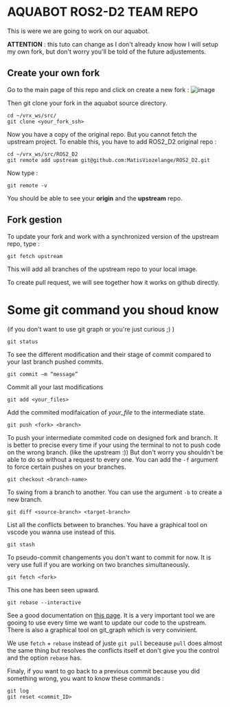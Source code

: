 # AQUABOT ROS2-D2 TEAM REPO

This is were we are going to work on our aquabot.

**ATTENTION** : this tuto can change as I don't already know how I will setup my own fork, but don't worry you'll be told of the future adjustements.

## Create your own fork 

Go to the main page of this repo and click on create a new fork : 
![image](https://github.com/user-attachments/assets/0943bce1-29a8-4fad-bffb-20a005b371aa)

Then git clone your fork in the aquabot source directory. 

```
cd ~/vrx_ws/src/
git clone <your_fork_ssh>
```

Now you have a copy of the original repo. But you cannot fetch the upstream project.
To enable this, you have to add ROS2_D2 original repo : 

```
cd ~/vrx_ws/src/ROS2_D2
git remote add upstream git@github.com:MatisViozelange/ROS2_D2.git
``` 

Now type : 
```
git remote -v
```

You should be able to see your **origin** and the **upstream** repo.

## Fork gestion 

To update your fork and work with a synchronized version of the upstream repo, type : 

```
git fetch upstream
```

This will add all branches of the upstream repo to your local image.

To create pull request, we will see together how it works on github directly.


# Some git command you shoud know 
(if you don't want to use git graph or you're just curious ;) )

```
git status
```
To see the different modification and their stage of commit compared to your last branch pushed commits.

```
git commit –m “message”
```

Commit all your last modifications

```
git add <your_files>
```

Add the commited modifaication of _your_file_ to the intermediate state.

```
git push <fork> <branch>
```
To push your intermediate commited code on designed fork and branch. It is better to precise every time if your using the terminal to not to push code on the wrong branch. (like the upstream :)) But don't worry you shouldn't be able to do so without a request to every one. You can add the `-f` argument to force certain pushes on your branches.


```
git checkout <branch-name>
```

To swing from a branch to another. You can use the argument `-b` to create a new branch.

```
git diff <source-branch> <target-branch>
```

List all the conflicts between to branches. You have a graphical tool on vscode you wanna use instead of this.

```
git stash
```
To pseudo-commit changements you don't want to commit for now. It is very use full if you are working on two branches simultaneously.

```
git fetch <fork>
```
This one has been seen upward.

```
git rebase --interactive
```

See a good documentation on [this page](https://www.atlassian.com/git/tutorials/rewriting-history/git-rebase). 
It is a very important tool we are gooing to use every time we want to update our code to the upstream. There is also a graphical tool on git_graph which is very convinient. 

We use `fetch` + `rebase` instead of juste `git pull` beceause `pull` does almost the same thing but resolves the conflicts itself et don't give you the control and the option `rebase` has.  

Finaly, if you want to go back to a previous commit because you did something wrong, you want to know these commands : 

```
git log
git reset <commit_ID>
```

